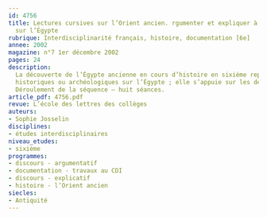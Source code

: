 ```yaml
---
id: 4756
title: Lectures cursives sur l’Orient ancien. rgumenter et expliquer à partir de documents
  sur l’Égypte
rubrique: Interdisciplinarité français, histoire, documentation [6e]
annee: 2002
magazine: n°7 1er décembre 2002
pages: 24
description: 
  La découverte de l’Égypte ancienne en cours d’histoire en sixième représente pour les élèves un moment privilégié. Le mot « Égypte » agit comme un sésame. Cette partie du programme permet une collaboration pédagogique assez facile à mettre en œuvre – le professeur d’histoire aborde l’Antiquité égyptienne, le professeur d’arts plastiques les hiéroglyphes, le professeur de français offre pour la lecture cursive un grand choix de lectures parmi de nombreux romans et bandes dessinées et fait rechercher au CDI des ouvrages historiques variés pour familiariser les élèves avec la recherche documentaire. Cette séquence ne consiste pas à faire acquérir des connaissances
  historiques ou archéologiques sur l’Égypte ; elle s’appuie sur les découvertes fascinantes révélées par le cours d’histoire pour initier l’élève de sixième au discours argumentatif et au discours explicatif.
  Déroulement de la séquence – huit séances.
article_pdf: 4756.pdf
revue: L’école des lettres des collèges
auteurs:
- Sophie Josselin
disciplines:
- études interdisciplinaires
niveau_etudes:
- sixième
programmes:
- discours - argumentatif
- documentation - travaux au CDI
- discours - explicatif
- histoire - l’Orient ancien
siecles:
- Antiquité
---
```

